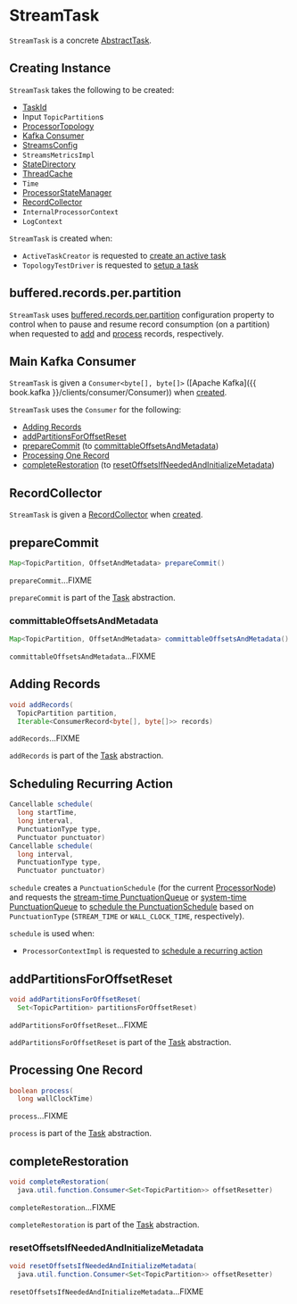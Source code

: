 # StreamTask

`StreamTask` is a concrete [AbstractTask](AbstractTask.md).

## Creating Instance

`StreamTask` takes the following to be created:

* <span id="id"> [TaskId](TaskId.md)
* <span id="inputPartitions"> Input `TopicPartition`s
* <span id="topology"> [ProcessorTopology](processor/ProcessorTopology.md)
* [Kafka Consumer](#mainConsumer)
* <span id="config"> [StreamsConfig](StreamsConfig.md)
* <span id="streamsMetrics"> `StreamsMetricsImpl`
* <span id="stateDirectory"> [StateDirectory](StateDirectory.md)
* <span id="cache"> [ThreadCache](state/ThreadCache.md)
* <span id="time"> `Time`
* <span id="stateMgr"> [ProcessorStateManager](ProcessorStateManager.md)
* [RecordCollector](#recordCollector)
* <span id="processorContext"> `InternalProcessorContext`
* <span id="logContext"> `LogContext`

`StreamTask` is created when:

* `ActiveTaskCreator` is requested to [create an active task](ActiveTaskCreator.md#createActiveTask)
* `TopologyTestDriver` is requested to [setup a task](TopologyTestDriver.md#setupTask)

## <span id="maxBufferedSize"><span id="buffered.records.per.partition"> buffered.records.per.partition

`StreamTask` uses [buffered.records.per.partition](StreamsConfig.md#BUFFERED_RECORDS_PER_PARTITION_CONFIG) configuration property to control when to pause and resume record consumption (on a partition) when requested to [add](#addRecords) and [process](#process) records, respectively.

## <span id="mainConsumer"> Main Kafka Consumer

`StreamTask` is given a `Consumer<byte[], byte[]>` ([Apache Kafka]({{ book.kafka }}/clients/consumer/Consumer)) when [created](#creating-instance).

`StreamTask` uses the `Consumer` for the following:

* [Adding Records](#addRecords)
* [addPartitionsForOffsetReset](#addPartitionsForOffsetReset)
* [prepareCommit](#prepareCommit) (to [committableOffsetsAndMetadata](#committableOffsetsAndMetadata))
* [Processing One Record](#process)
* [completeRestoration](#completeRestoration) (to [resetOffsetsIfNeededAndInitializeMetadata](#resetOffsetsIfNeededAndInitializeMetadata))

## <span id="recordCollector"> RecordCollector

`StreamTask` is given a [RecordCollector](RecordCollector.md) when [created](#creating-instance).

## <span id="prepareCommit"> prepareCommit

```java
Map<TopicPartition, OffsetAndMetadata> prepareCommit()
```

`prepareCommit`...FIXME

`prepareCommit` is part of the [Task](Task.md#prepareCommit) abstraction.

### <span id="committableOffsetsAndMetadata"> committableOffsetsAndMetadata

```java
Map<TopicPartition, OffsetAndMetadata> committableOffsetsAndMetadata()
```

`committableOffsetsAndMetadata`...FIXME

## <span id="addRecords"> Adding Records

```java
void addRecords(
  TopicPartition partition,
  Iterable<ConsumerRecord<byte[], byte[]>> records)
```

`addRecords`...FIXME

`addRecords` is part of the [Task](Task.md#addRecords) abstraction.

## <span id="schedule"> Scheduling Recurring Action

```java
Cancellable schedule(
  long startTime,
  long interval,
  PunctuationType type,
  Punctuator punctuator)
Cancellable schedule(
  long interval,
  PunctuationType type,
  Punctuator punctuator)
```

`schedule` creates a `PunctuationSchedule` (for the current [ProcessorNode](processor/ProcessorNode.md)) and requests the [stream-time PunctuationQueue](#streamTimePunctuationQueue) or [system-time PunctuationQueue](#systemTimePunctuationQueue) to [schedule the PunctuationSchedule](../PunctuationQueue.md#schedule) based on `PunctuationType` (`STREAM_TIME` or `WALL_CLOCK_TIME`, respectively).

`schedule` is used when:

* `ProcessorContextImpl` is requested to [schedule a recurring action](processor/ProcessorContextImpl.md#schedule)

## <span id="addPartitionsForOffsetReset"> addPartitionsForOffsetReset

```java
void addPartitionsForOffsetReset(
  Set<TopicPartition> partitionsForOffsetReset)
```

`addPartitionsForOffsetReset`...FIXME

`addPartitionsForOffsetReset` is part of the [Task](Task.md#addPartitionsForOffsetReset) abstraction.

## <span id="process"> Processing One Record

```java
boolean process(
  long wallClockTime)
```

`process`...FIXME

`process` is part of the [Task](Task.md#process) abstraction.

## <span id="completeRestoration"> completeRestoration

```java
void completeRestoration(
  java.util.function.Consumer<Set<TopicPartition>> offsetResetter)
```

`completeRestoration`...FIXME

`completeRestoration` is part of the [Task](Task.md#completeRestoration) abstraction.

### <span id="resetOffsetsIfNeededAndInitializeMetadata"> resetOffsetsIfNeededAndInitializeMetadata

```java
void resetOffsetsIfNeededAndInitializeMetadata(
  java.util.function.Consumer<Set<TopicPartition>> offsetResetter)
```

`resetOffsetsIfNeededAndInitializeMetadata`...FIXME
